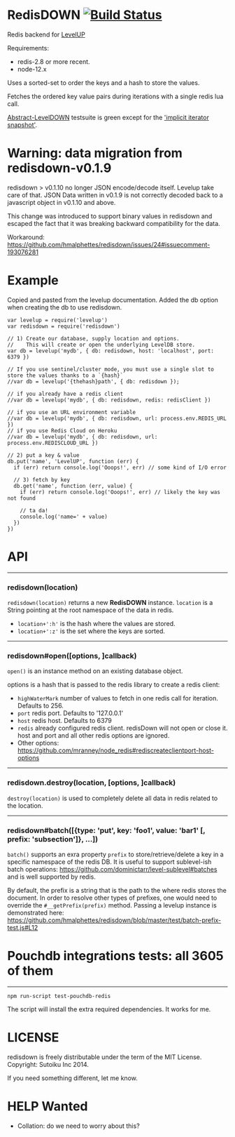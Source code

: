 # RedisDOWN [![Build Status](https://travis-ci.org/hmalphettes/redisdown.svg?branch=master)](https://travis-ci.org/hmalphettes/redisdown)

Redis backend for [LevelUP](https://github.com/rvagg/node-levelup)

Requirements:
* redis-2.8 or more recent.
* node-12.x

Uses a sorted-set to order the keys and a hash to store the values.

Fetches the ordered key value pairs during iterations with a single redis lua call.

[Abstract-LevelDOWN](https://github.com/rvagg/abstract-leveldown) testsuite is green
except for the ['implicit iterator snapshot'](https://github.com/hmalphettes/redisdown/issues/10).

# Warning: data migration from redisdown-v0.1.9
redisdown > v0.1.10 no longer JSON encode/decode itself. Levelup take care of that.
JSON Data written in v0.1.9 is not correctly decoded back to a javascript object in v0.1.10 and above.

This change was introduced to support binary values in redisdown and escaped the fact that it was breaking backward compatibility for the data.

Workaround: https://github.com/hmalphettes/redisdown/issues/24#issuecomment-193076281

# Example

Copied and pasted from the levelup documentation.
Added the db option when creating the db to use redisdown.

```
var levelup = require('levelup')
var redisdown = require('redisdown')

// 1) Create our database, supply location and options.
//    This will create or open the underlying LevelDB store.
var db = levelup('mydb', { db: redisdown, host: 'localhost', port: 6379 })

// If you use sentinel/cluster mode, you must use a single slot to store the values thanks to a `{hash}`
//var db = levelup('{thehash}path', { db: redisdown });

// if you already have a redis client
//var db = levelup('mydb', { db: redisdown, redis: redisClient })

// if you use an URL environment variable
//var db = levelup('mydb', { db: redisdown, url: process.env.REDIS_URL })
// if you use Redis Cloud on Heroku
//var db = levelup('mydb', { db: redisdown, url: process.env.REDISCLOUD_URL })

// 2) put a key & value
db.put('name', 'LevelUP', function (err) {
  if (err) return console.log('Ooops!', err) // some kind of I/O error

  // 3) fetch by key
  db.get('name', function (err, value) {
    if (err) return console.log('Ooops!', err) // likely the key was not found

    // ta da!
    console.log('name=' + value)
  })
})
```

# API
--------------------------------------------------------
<a name="ctor"></a>
### redisdown(location)
<code>redisdown(location)</code> returns a new **RedisDOWN** instance. `location` is a String pointing at the root namespace of the data in redis.

* `location+':h'` is the hash where the values are stored.
* `location+':z'` is the set where the keys are sorted.

--------------------------------------------------------
<a name="redisdown_open"></a>
### redisdown#open([options, ]callback)
<code>open()</code> is an instance method on an existing database object.

options is a hash that is passed to the redis library to create a redis client:

* `highWaterMark` number of values to fetch in one redis call for iteration. Defaults to 256.
* `port` redis port. Defaults to '127.0.0.1'
* `host` redis host. Defaults to 6379
* `redis` already configured redis client. redisDown will not open or close it. host and port and all other redis options are ignored.
* Other options: https://github.com/mranney/node_redis#rediscreateclientport-host-options

-----------------------------------
<a name="redisdown_destroy"></a>
### redisdown.destroy(location, [options, ]callback)
<code>destroy(location)</code> is used to completely delete all data in redis related to the location.

-----------------------------------
<a name="redisdown_batch_prefixes"></a>
### redisdown#batch([{type: 'put', key: 'foo1', value: 'bar1' [, prefix: 'subsection']}, ...])
<code>batch()</code> supports an exra property `prefix` to store/retrieve/delete a key in a specific namespace of the redis DB.
It is useful to support sublevel-ish batch operations: https://github.com/dominictarr/level-sublevel#batches
and is well supported by redis.

By default, the prefix is a string that is the path to the where redis stores the document.
In order to resolve other types of prefixes, one would need to override the `#__getPrefix(prefix)` method.
Passing a levelup instance is demonstrated here: https://github.com/hmalphettes/redisdown/blob/master/test/batch-prefix-test.js#L12

# Pouchdb integrations tests: all 3605 of them
---------------------------------------------------------
`npm run-script test-pouchdb-redis`

The script will install the extra required dependencies.
It works for me.

# LICENSE
redisdown is freely distributable under the term of the MIT License.
Copyright: Sutoiku Inc 2014.

If you need something different, let me know.

# HELP Wanted
- Collation: do we need to worry about this?
